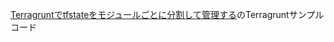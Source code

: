 [Terragruntでtfstateをモジュールごとに分割して管理する](https://zoo200.net/manage-tfstate-per-module-with-terragrunt/)のTerragruntサンプルコード
